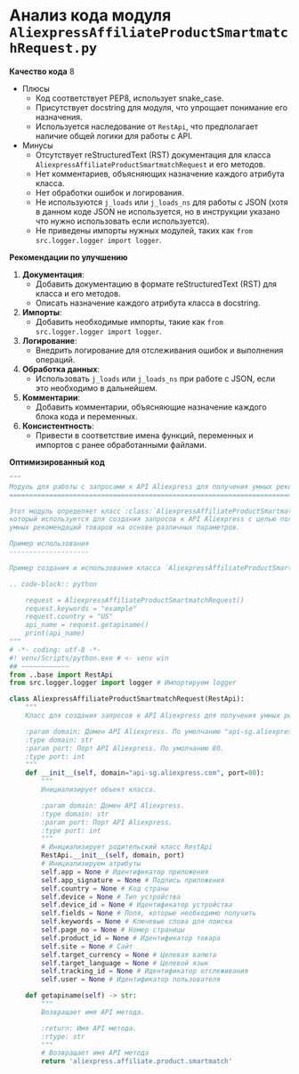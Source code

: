 # Анализ кода модуля `AliexpressAffiliateProductSmartmatchRequest.py`

**Качество кода**
8
-  Плюсы
    - Код соответствует PEP8, использует snake_case.
    - Присутствует docstring для модуля, что упрощает понимание его назначения.
    - Используется наследование от `RestApi`, что предполагает наличие общей логики для работы с API.
-  Минусы
    - Отсутствует reStructuredText (RST) документация для класса `AliexpressAffiliateProductSmartmatchRequest` и его методов.
    - Нет комментариев, объясняющих назначение каждого атрибута класса.
    - Нет обработки ошибок и логирования.
    - Не используются `j_loads` или `j_loads_ns` для работы с JSON (хотя в данном коде JSON не используется, но в инструкции указано что нужно использовать если используется).
    - Не приведены импорты нужных модулей, таких как `from src.logger.logger import logger`.

**Рекомендации по улучшению**

1.  **Документация**:
    *   Добавить документацию в формате reStructuredText (RST) для класса и его методов.
    *   Описать назначение каждого атрибута класса в docstring.
2.  **Импорты**:
    *   Добавить необходимые импорты, такие как `from src.logger.logger import logger`.
3.  **Логирование**:
    *   Внедрить логирование для отслеживания ошибок и выполнения операций.
4.  **Обработка данных**:
    *   Использовать `j_loads` или `j_loads_ns` при работе с JSON, если это необходимо в дальнейшем.
5.  **Комментарии**:
    *   Добавить комментарии, объясняющие назначение каждого блока кода и переменных.
6.  **Консистентность**:
    *   Привести в соответствие имена функций, переменных и импортов с ранее обработанными файлами.

**Оптимизированный код**

```python
"""
Модуль для работы с запросами к API Aliexpress для получения умных рекомендаций товаров.
=========================================================================================

Этот модуль определяет класс :class:`AliexpressAffiliateProductSmartmatchRequest`,
который используется для создания запросов к API Aliexpress с целью получения
умных рекомендаций товаров на основе различных параметров.

Пример использования
--------------------

Пример создания и использования класса `AliexpressAffiliateProductSmartmatchRequest`:

.. code-block:: python

    request = AliexpressAffiliateProductSmartmatchRequest()
    request.keywords = "example"
    request.country = "US"
    api_name = request.getapiname()
    print(api_name)
"""
# -*- coding: utf-8 -*-
#! venv/Scripts/python.exe # <- venv win
## ~~~~~~~~~~~~
from ..base import RestApi
from src.logger.logger import logger # Импортируем logger

class AliexpressAffiliateProductSmartmatchRequest(RestApi):
    """
    Класс для создания запросов к API Aliexpress для получения умных рекомендаций товаров.

    :param domain: Домен API Aliexpress. По умолчанию "api-sg.aliexpress.com".
    :type domain: str
    :param port: Порт API Aliexpress. По умолчанию 80.
    :type port: int
    """
    def __init__(self, domain="api-sg.aliexpress.com", port=80):
        """
        Инициализирует объект класса.

        :param domain: Домен API Aliexpress.
        :type domain: str
        :param port: Порт API Aliexpress.
        :type port: int
        """
        # Инициализирует родительский класс RestApi
        RestApi.__init__(self, domain, port)
        # Инициализируем атрибуты
        self.app = None # Идентификатор приложения
        self.app_signature = None # Подпись приложения
        self.country = None # Код страны
        self.device = None # Тип устройства
        self.device_id = None # Идентификатор устройства
        self.fields = None # Поля, которые необходимо получить
        self.keywords = None # Ключевые слова для поиска
        self.page_no = None # Номер страницы
        self.product_id = None # Идентификатор товара
        self.site = None # Сайт
        self.target_currency = None # Целевая валюта
        self.target_language = None # Целевой язык
        self.tracking_id = None # Идентификатор отслеживания
        self.user = None # Идентификатор пользователя

    def getapiname(self) -> str:
        """
        Возвращает имя API метода.

        :return: Имя API метода.
        :rtype: str
        """
        # Возвращает имя API метода
        return 'aliexpress.affiliate.product.smartmatch'
```